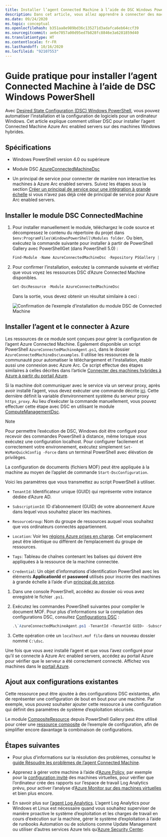 ```yaml
---
title: Installer l’agent Connected Machine à l’aide de DSC Windows PowerShell
description: Dans cet article, vous allez apprendre à connecter des machines à Azure à l’aide d’Azure Arc enabled servers en utilisant DSC Windows PowerShell.
ms.date: 09/24/2020
ms.topic: conceptual
ms.openlocfilehash: b351aa8e989bd36c135271d3adafca6eb64ccf39
ms.sourcegitcommit: ae6e7057a00d95ed7b828fc8846e3a6281859d40
ms.translationtype: HT
ms.contentlocale: fr-FR
ms.lasthandoff: 10/16/2020
ms.locfileid: "92107553"
---
```

# <a name="how-to-install-the-connected-machine-agent-using-windows-powershell-dsc"></a>Guide pratique pour installer l’agent Connected Machine à l’aide de DSC Windows PowerShell

Avec [Desired State Configuration (DSC) Windows PowerShell](/powershell/scripting/dsc/getting-started/winGettingStarted), vous pouvez automatiser l’installation et la configuration de logiciels pour un ordinateur Windows. Cet article explique comment utiliser DSC pour installer l’agent Connected Machine Azure Arc enabled servers sur des machines Windows hybrides.

## <a name="requirements"></a>Spécifications

- Windows PowerShell version 4.0 ou supérieure

- Module DSC [AzureConnectedMachineDsc](https://www.powershellgallery.com/packages/AzureConnectedMachineDsc)

- Un principal de service pour connecter de manière non interactive les machines à Azure Arc enabled servers. Suivez les étapes sous la section [Créer un principal de service pour une intégration à grande échelle](onboard-service-principal.md#create-a-service-principal-for-onboarding-at-scale) si vous n’avez pas déjà créé de principal de service pour Azure Arc enabled servers.

## <a name="install-the-connectedmachine-dsc-module"></a>Installer le module DSC ConnectedMachine

1. Pour installer manuellement le module, téléchargez le code source et décompressez le contenu du répertoire du projet dans `$env:ProgramFiles\WindowsPowerShell\Modules folder`. Ou bien, exécutez la commande suivante pour installer à partir de PowerShell Gallery avec PowerShellGet (dans PowerShell 5.0) :

    ```powershell
    Find-Module -Name AzureConnectedMachineDsc -Repository PSGallery | Install-Module
    ```

2. Pour confirmer l’installation, exécutez la commande suivante et vérifiez que vous voyez les ressources DSC d’Azure Connected Machine disponibles.

    ```powershell
    Get-DscResource -Module AzureConnectedMachineDsc
    ```

   Dans la sortie, vous devez obtenir un résultat similaire à ceci :

   ![Confirmation de l’exemple d’installation du module DSC de Connected Machine](./media/onboard-dsc/confirm-module-installation.png)

## <a name="install-the-agent-and-connect-to-azure"></a>Installer l’agent et le connecter à Azure

Les ressources de ce module sont conçues pour gérer la configuration de l’agent Azure Connected Machine. Également disponible un script PowerShell `AzureConnectedMachineAgent.ps1`, dans le dossier `AzureConnectedMachineDsc\examples`. Il utilise les ressources de la communauté pour automatiser le téléchargement et l’installation, établir aussi une connexion avec Azure Arc. Ce script effectue des étapes similaires à celles décrites dans l’article [Connecter des machines hybrides à Azure à partir du portail Azure](onboard-portal.md).

Si la machine doit communiquer avec le service via un serveur proxy, après avoir installé l’agent, vous devez exécuter une commande décrite [ici](manage-agent.md#update-or-remove-proxy-settings). Cette dernière définit la variable d’environnement système du serveur proxy `https_proxy`. Au lieu d’exécuter la commande manuellement, vous pouvez effectuer cette étape avec DSC en utilisant le module [ComputeManagementDsc](https://www.powershellgallery.com/packages/ComputerManagementDsc).

>[!NOTE]
>Pour permettre l’exécution de DSC, Windows doit être configuré pour recevoir des commandes PowerShell à distance, même lorsque vous exécutez une configuration localhost. Pour configurer facilement et correctement votre environnement, exécutez simplement `Set-WsManQuickConfig -Force` dans un terminal PowerShell avec élévation de privilèges.
>

La configuration de documents (fichiers MOF) peut être appliquée à la machine au moyen de l’applet de commande `Start-DscConfiguration`.

Voici les paramètres que vous transmettez au script PowerShell à utiliser.

- `TenantId`: Identificateur unique (GUID) qui représente votre instance dédiée d’Azure AD.

- `SubscriptionId`: ID d’abonnement (GUID) de votre abonnement Azure dans lequel vous souhaitez placer les machines.

- `ResourceGroup`: Nom du groupe de ressources auquel vous souhaitez que vos ordinateurs connectés appartiennent.

- `Location`: Voir les [régions Azure prises en charge](overview.md#supported-regions). Cet emplacement peut être identique ou différent de l’emplacement du groupe de ressources.

- `Tags`: Tableau de chaînes contenant les balises qui doivent être appliquées à la ressource de la machine connectée.

- `Credential`: Un objet d’informations d’identification PowerShell avec les éléments **ApplicationId** et **password** utilisés pour inscrire des machines à grande échelle à l’aide d’un [principal de service](onboard-service-principal.md).

1. Dans une console PowerShell, accédez au dossier où vous avez enregistré le fichier `.ps1`.

2. Exécutez les commandes PowerShell suivantes pour compiler le document MOF. Pour plus d’informations sur la compilation des configurations DSC, consultez [Configurations DSC](/powershell/scripting/dsc/configurations/configurations) :

    ```powershell
    .\`AzureConnectedMachineAgent.ps1 -TenantId <TenantId GUID> -SubscriptionId <SubscriptionId GUID> -ResourceGroup '<ResourceGroupName>' -Location '<LocationName>' -Tags '<Tag>' -Credential <psCredential>
    ```

3. Cette opération crée un `localhost.mof file` dans un nouveau dossier nommé `C:\dsc`.

Une fois que vous avez installé l’agent et que vous l’avez configuré pour qu’il se connecte à Azure Arc enabled servers, accédez au portail Azure pour vérifier que le serveur a été correctement connecté. Affichez vos machines dans le [portail Azure](https://aka.ms/hybridmachineportal).

## <a name="adding-to-existing-configurations"></a>Ajout aux configurations existantes

Cette ressource peut être ajoutée à des configurations DSC existantes, afin de représenter une configuration de bout en bout pour une machine. Par exemple, vous pouvez souhaiter ajouter cette ressource à une configuration qui définit des paramètres de système d’exploitation sécurisés.

Le module [CompositeResource](https://www.powershellgallery.com/packages/compositeresource) depuis PowerShell Gallery peut être utilisé pour créer une [ressource composite](/powershell/scripting/dsc/resources/authoringResourceComposite) de l’exemple de configuration, afin de simplifier encore davantage la combinaison de configurations.

## <a name="next-steps"></a>Étapes suivantes

* Pour plus d’informations sur la résolution des problèmes, consultez le [guide Résoudre les problèmes de l’agent Connected Machine](troubleshoot-agent-onboard.md).

* Apprenez à gérer votre machine à l’aide d’[Azure Policy](../../governance/policy/overview.md), par exemple pour la [configuration invité](../../governance/policy/concepts/guest-configuration.md) des machines virtuelles, pour vérifier que l’ordinateur crée des rapports sur l’espace de travail Log Analytics prévu, pour activer l’analyse d’[Azure Monitor sur des machines virtuelles](../../azure-monitor/insights/vminsights-enable-policy.md) et bien plus encore.

* En savoir plus sur [l’agent Log Analytics](../../azure-monitor/platform/log-analytics-agent.md). L’agent Log Analytics pour Windows et Linux est nécessaire quand vous souhaitez superviser de manière proactive le système d’exploitation et les charges de travail en cours d’exécution sur la machine, gérer le système d’exploitation à l’aide de runbooks Automation ou de solutions comme Update Management ou utiliser d’autres services Azure tels qu’[Azure Security Center](../../security-center/security-center-introduction.md).